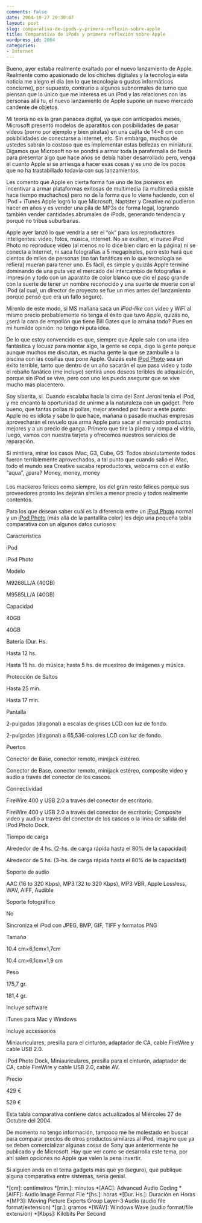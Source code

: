 ```yaml
---
comments: false
date: 2004-10-27 20:30:07
layout: post
slug: comparativa-de-ipods-y-primera-reflexin-sobre-apple
title: Comparativa de iPods y primera reflexión sobre Apple
wordpress_id: 2064
categories:
- Internet
---
```


Bueno, ayer estaba realmente exaltado por el nuevo lanzamiento de Apple. Realmente como apasionado de los chiches digitales y la tecnología esta noticia me alegro el día (en lo que tecnología o gustos informáticos concierne), por supuesto, contrario a algunos subnormales de turno que piensan que lo único que me interesa es un iPod y las relaciones con las personas allá tu, el nuevo lanzamiento de Apple supone un nuevo mercado candente de objetos.





Mi teoría no es la gran panacea digital, ya que con anticipados meses, Microsoft presentó modelos de aparatitos con posibilidades de pasar vídeos (porno por ejemplo y bien piratas) en una cajita de 14&#215;8 cm con posibilidades de conectarse a internet, etc. Sin embargo, muchos de ustedes sabrán lo costoso que es implementar estas bellezas en miniatura. Digamos que Microsoft no se pondrá a armar toda la parafernalia de fiesta para presentar algo que hace años se debía haber desarrollado pero, venga el cuento Apple si se arriesga a hacer esas cosas y es uno de los pocos que no ha trastabillado todavía con sus lanzamientos.





Les comento que Apple en cierta forma fue uno de los pioneros en incentivar a armar plataformas exitosas de multimedia (la multimedia existe hace tiempo muchachos) pero no de la forma que lo viene haciendo, con el iPod + iTunes Apple logró lo que Microsoft, Naptster y Creative no pudieron hacer en años y es vender una pila de MP3s de forma legal, logrando también vender cantidades abrumales de iPods, generando tendencia y porqué no tribus suburbanas.





Apple ayer lanzó lo que vendría a ser el “ok” para los reproductores inteligentes: vídeo, fotos, música, internet. No se exalten, el nuevo iPod Photo no reproduce vídeo (al menos no lo dice bien claro en la página) ni se conecta a Internet, ni saca fotografías a 5 megapíxeles, pero esto hará que cientos de miles de personas (no tan fanáticas en lo que tecnología se refiera) mueran para tener uno. Es fácil, es simple y quizás Apple termine dominando de una puta vez el mercado del intercambio de fotografias e impresión y todo con un aparatito de color blanco que dio el paso grande con la suerte de tener un nombre reconocido y una suerte de muerte con el iPod (al cual, un director de proyecto se fue un mes antes del lanzamiento porque pensó que era un fallo seguro).





Mírenlo de este modo, si MS mañana saca un _iPod-like_ con vídeo y WiFi al mismo precio probablemente no tenga el éxito que tuvo Apple, quizás no, ¿será la cara de empollón que tiene Bill Gates que lo arruina todo? Pues en mi humilde opinión: no tengo ni puta idea.





De lo que estoy convencido es que, siempre que Apple sale con una idea fantástica y locuaz para montar algo, la gente se copa, digo la gente porque aunque muchos me discutan, es mucha gente la que se zambulle a la piscina con las cosillas que pone Apple. Quizás este [iPod Photo](http://www.apple.com/ipodphoto/) sea un éxito terrible, tanto que dentro de un año sacarán el que pasa vídeo y todo el rebaño fanático (me incluyo) sentirá unos deseos teribles de adquisición, porque sin iPod se vive, pero con uno les puedo asegurar que se vive mucho más placentero.





Soy sibarita, sí. Cuando escalaba hacia la cima del Sant Jeroni tenía el iPod, y me encantó la oportunidad de unirme a la naturaleza con un gadget. Pero bueno, que tantas pollas ni pollas, mejor atended por favor a este punto: Apple no es idiota y sabe lo que hace, mañana o pasado muchas empresas aprovecharán el revuelo que arma Apple para sacar al mercado productos mejores y a un precio de ganga. Primero que tire la piedra y rompa el vidrio, luego, vamos con nuestra tarjeta y ofrecemos nuestros servicios de reparación.





Si mintiera, mirar los casos iMac, G3, Cube, G5. Todos absolutamente todos fueron terriblemente aprovechados, a tal punto que cuando salió el iMac, todo el mundo sea Creative sacaba reproductores, webcams con el estilo “aqua”, ¿para? Money, money, money





Los mackeros felices como siempre, los del gran resto felices porque sus proveedores pronto les dejarán símiles a menor precio y todos realmente contentos.





Para los que desean saber cuál es la diferencia entre un [iPod Photo](http://www.apple.com/ipod/) normal y un [iPod Photo](http://www.apple.com/ipodphoto/) (más allá de la pantallita color) les dejo una pequeña tabla comparativa con un algunos datos curiosos:





  

  



  

Característica  

iPod  

iPod Photo  

  

  

  



  

Modelo  


M9268LL/A (40GB)
  


M9585LL/A (40GB)
  

  



  

Capacidad  


40GB
  


40GB
  

  



  

Batería (Dur. Hs.  


Hasta 12 hs.
  


Hasta 15 hs. de música; hasta 5 hs. de muestreo de imágenes y música.
  

  



  

Protección de Saltos  


Hasta 25 min.
  


Hasta 17 min.
  

  



  

Pantalla  


2-pulgadas (diagonal) a escalas de grises LCD con luz de fondo.
  


2-pulgadas (diagonal) a 65,536-colores LCD con luz de fondo.
  

  



  

Puertos  


Conector de Base, conector remoto, minijack estéreo.
  


Conector de Base, conector remoto, minijack estéreo, composite video y audio a través del conector de los cascos.
  

  



  

Connectividad  


FireWire 400 y USB 2.0 a través del conector de escritorio.
  


FireWire 400 y USB 2.0 a través del conector de escritorio; Composite video y audio a través del conector de los cascos o la línea de salida del iPod Photo Dock.
  

  



  

Tiempo de carga  


Alrededor de 4 hs. (2-hs. de carga rápida hasta el 80% de la capacidad)
  


Alrededor de 5 hs. (3-hs. de carga rápida hasta el 80% de la capacidad)
  

  



  

Soporte de audio  


AAC (16 to 320 Kbps), MP3 (32 to 320 Kbps), MP3 VBR, Apple Lossless, WAV, AIFF, Audible
  

  



  

Soporte fotográfico  


No
  


Sincroniza el iPod con JPEG, BMP, GIF, TIFF y formatos PNG
  

  



  

Tamaño  


10.4 cm&times;6,1cm&times;1,7cm
  


10.4 cm&times;6,1cm&times;1,9 cm
  

  



  

Peso  


175,7 gr.
  


181,4 gr.
  

  



  

Incluye software  


iTunes para Mac y Windows
  

  



  

Incluye accessorios  


Miniauriculares, presilla para el cinturón, adaptador de CA, cable FireWire y cable USB 2.0.
  


iPod Photo Dock, Miniauriculares, presilla para el cinturón, adaptador de CA, cable FireWire y cable USB 2.0, cable AV.
  

  



  

Precio  


429 &euro;
  


529 &euro;
  

  

  

  



  


Esta tabla comparativa contiene datos actualizados al Miércoles 27 de Octubre del 2004.
  

  

  







De momento no tengo información, tampoco me he molestado en buscar para comparar precios de otros productos similares al iPod, imagino que ya se deben comercializar algunas cosas de Sony que anteriormente he publicado y de Microsoft. Hay que ver como se desarrolla este tema, por ahí salen opciones no Apple que valen la pena invertir.





Si alguien anda en el tema gadgets más que yo (seguro), que publique alguna comparativa entre sistemas, sería genial.




 
  *[cm]: centímetros
  *[min.]: minutos
  *[AAC]: Advanced Audio Coding
  *[AIFF]: Audio Image Format File
  *[hs.]: horas
  *[Dur. Hs.]: Duración en Horas
  *[MP3]: Moving Picture Experts Group Layer-3 Audio (audio file format/extension)
  *[gr.]: gramos
  *[WAV]: Windows Wave (audio format/file extension)
  *[Kbps]: Kilobits Per Second
